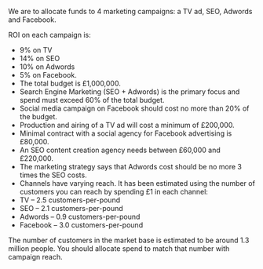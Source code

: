 We are to allocate funds to 4 marketing campaigns: a TV ad, SEO, Adwords and Facebook.

ROI on each campaign is:
- 9% on TV
- 14% on SEO
- 10% on Adwords
- 5% on Facebook.
- The total budget is £1,000,000.
- Search Engine Marketing (SEO + Adwords) is the primary focus and spend must exceed 60% of the total budget.
- Social media campaign on Facebook should cost no more than 20% of the budget.
- Production and airing of a TV ad will cost a minimum of £200,000.
- Minimal contract with a social agency for Facebook advertising is £80,000.
- An SEO content creation agency needs between £60,000 and £220,000.
- The marketing strategy says that Adwords cost should be no more 3 times the SEO costs.
- Channels have varying reach. It has been estimated using the number of customers you can reach by spending £1 in each channel:
- TV – 2.5 customers-per-pound
- SEO – 2.1 customers-per-pound
- Adwords – 0.9 customers-per-pound
- Facebook – 3.0 customers-per-pound


The number of customers in the market base is estimated to be around 1.3 million people. You should allocate spend to match that number with campaign reach.




